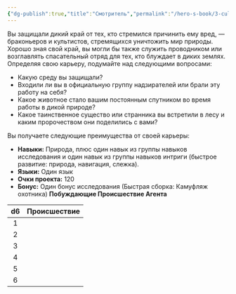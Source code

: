 ```yaml
---
{"dg-publish":true,"title":"Смотритель","permalink":"/hero-s-book/3-culture-and-career/careers/warden/","dgPassFrontmatter":true}
---
```


Вы защищали дикий край от тех, кто стремился причинить ему вред, — браконьеров и культистов, стремящихся уничтожить мир природы. Хорошо зная свой край, вы могли бы также служить проводником или возглавлять спасательный отряд для тех, кто блуждает в диких землях. Определяя свою карьеру, подумайте над следующими вопросами:

- Какую среду вы защищали?
- Входили ли вы в официальную группу надзирателей или брали эту работу на себя?
- Какое животное стало вашим постоянным спутником во время работы в дикой природе?
- Какое таинственное существо или странника вы встретили в лесу и каким пророчеством они поделились с вами?

Вы получаете следующие преимущества от своей карьеры:

- **Навыки:** Природа, плюс один навык из группы навыков исследования и один навык из группы навыков интриги (быстрое развитие: природа, навигация, слежка).
- **Языки:** Один язык
- **Очки проекта:** 120
- **Бонус:** Один бонус исследования (Быстрая сборка: Камуфляж охотника)
**Побуждающие Происшествие Агента**

| d6  | Происшествие |
| :-: | ------------ |
|  1  |              |
|  2  |              |
|  3  |              |
|  4  |              |
|  5  |              |
|  6  |              |
